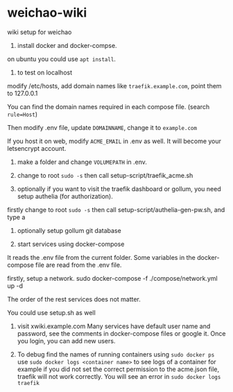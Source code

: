 # weichao-wiki
wiki setup for weichao

1. install docker and docker-compse.

on ubuntu you could use `apt install`.

1. to test on localhost

modify /etc/hosts, add domain names like `traefik.example.com`, point them to 127.0.0.1

You can find the domain names required in each compose file. (search `rule=Host`)

Then modify .env file, update `DOMAINNAME`, change it to `example.com`

If you host it on web, modify `ACME_EMAIL` in .env as well. It will become your letsencrypt account.

1. make a folder and change `VOLUMEPATH` in .env.

1. change to root `sudo -s`
then call setup-script/traefik_acme.sh

1. optionally if you want to visit the traefik dashboard or gollum, you need setup authelia (for authorization).

firstly change to root `sudo -s`
then call setup-script/authelia-gen-pw.sh, and type a

1. optionally setup gollum git database

1. start services using docker-compose

It reads the .env file from the current folder. Some variables in the docker-compose file are read from the .env file.

firstly, setup a network.
sudo docker-compose -f ./compose/network.yml up -d

The order of the rest services does not matter.

You could use setup.sh as well

1. visit xwiki.example.com
Many services have default user name and password, see the comments in docker-compose files or google it.
Once you login, you can add new users.

1. To debug
find the names of running containers using `sudo docker ps`
use `sudo docker logs <container name>` to see logs of a container
for example if you did not set the correct permission to the acme.json file, traefik will not work correctly. You will see an error in `sudo docker logs traefik`

